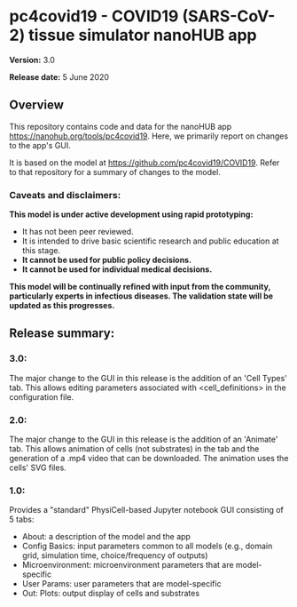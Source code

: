 # pc4covid19 - COVID19 (SARS-CoV-2) tissue simulator nanoHUB app

**Version:** 3.0

**Release date:** 5 June 2020 

## Overview
This repository contains code and data for the nanoHUB app https://nanohub.org/tools/pc4covid19.
Here, we primarily report on changes to the app's GUI.

It is based on the model at https://github.com/pc4covid19/COVID19. Refer to that repository
for a summary of changes to the model. 

### Caveats and disclaimers: 
**This model is under active development using rapid prototyping:**
* It has not been peer reviewed. 
* It is intended to drive basic scientific research and public education at this stage. 
* **It cannot be used for public policy decisions.**
* **It cannot be used for individual medical decisions.**

**This model will be continually refined with input from the community, particularly experts in infectious diseases. The validation state will be updated as this progresses.**

## Release summary: 
### 3.0:
The major change to the GUI in this release is the addition of an 'Cell Types' tab.
This allows editing parameters associated with <cell_definitions> in the configuration file.

### 2.0:
The major change to the GUI in this release is the addition of an 'Animate' tab.
This allows animation of cells (not substrates) in the tab and the generation of a .mp4
video that can be downloaded. The animation uses the cells' SVG files.

### 1.0:
Provides a "standard" PhysiCell-based Jupyter notebook GUI consisting of 5 tabs:
* About: a description of the model and the app
* Config Basics: input parameters common to all models (e.g., domain grid, simulation time, choice/frequency of outputs)
* Microenvironment: microenvironment parameters that are model-specific
* User Params: user parameters that are model-specific
* Out: Plots:  output display of cells and substrates

